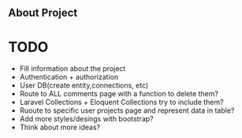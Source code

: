 
## About Project

# TODO

- Fill information about the project 
- Authentication + authorization
- User DB(create entity,connections, etc)
- Route to ALL comments page with a function to delete them?
- Laravel Collections + Eloquent Collections try to include them?
- Ruoute to specific user projects page and represent data in table? 
- Add more styles/desings with bootstrap?
- Think about more ideas?